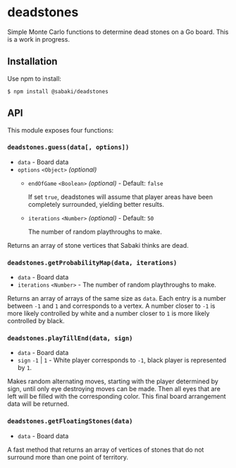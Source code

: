 # deadstones

Simple Monte Carlo functions to determine dead stones on a Go board. This is a work in progress.

## Installation

Use npm to install:

~~~
$ npm install @sabaki/deadstones
~~~

## API

This module exposes four functions:

### `deadstones.guess(data[, options])`

- `data` - Board data
- `options` `<Object>` *(optional)*
    - `endOfGame` `<Boolean>` *(optional)* - Default: `false`

      If set `true`, deadstones will assume that player areas have been completely surrounded, yielding better results.
    - `iterations` `<Number>` *(optional)* - Default: `50`

      The number of random playthroughs to make.

Returns an array of stone vertices that Sabaki thinks are dead.

### `deadstones.getProbabilityMap(data, iterations)`

- `data` - Board data
- `iterations` `<Number>` - The number of random playthroughs to make.

Returns an array of arrays of the same size as `data`. Each entry is a number between `-1` and `1` and corresponds to a vertex. A number closer to `-1` is more likely controlled by white and a number closer to `1` is more likely controlled by black.

### `deadstones.playTillEnd(data, sign)`

- `data` - Board data
- `sign` `-1` | `1` - White player corresponds to `-1`, black player is represented by `1`.

Makes random alternating moves, starting with the player determined by sign, until only eye destroying moves can be made. Then all eyes that are left will be filled with the corresponding color. This final board arrangement data will be returned.

### `deadstones.getFloatingStones(data)`

- `data` - Board data

A fast method that returns an array of vertices of stones that do not surround more than one point of territory.
